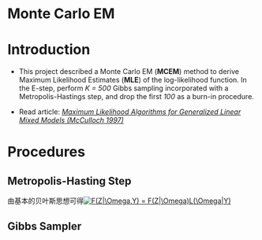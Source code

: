  Monte Carlo EM 
 ====

# Introduction

* This project described a Monte Carlo EM (**MCEM**) method to derive Maximum Likelihood Estimates (**MLE**) of the log-likelihood function. In the E-step, perform *K = 500* Gibbs sampling incorporated with a Metropolis-Hastings step, and drop the first *100* as a burn-in procedure.

* Read article: *[Maximum Likelihood Algorithms for Generalized Linear Mixed Models (McCulloch 1997)](www.jstor.org/stable/2291460)*

# Procedures

## Metropolis-Hasting Step
由基本的贝叶斯思想可得<a href="https://www.codecogs.com/eqnedit.php?latex=F(Z|\Omega,Y)&space;=&space;F(Z|\Omega)L(\Omega|Y)" target="_blank"><img src="https://latex.codecogs.com/gif.latex?F(Z|\Omega,Y)&space;=&space;F(Z|\Omega)L(\Omega|Y)" title="F(Z|\Omega,Y) = F(Z|\Omega)L(\Omega|Y)" /></a>
## Gibbs Sampler
